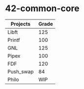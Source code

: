 # 42-common-core
| Projects  | Grade    |
|---------- |----------|
| Libft     | 125      |
| Printf    | 100      |
| GNL       | 125      |
| Pipex     | 100      |
| FDF       | 120      |
| Push_swap | 84       |
| Philo     | WIP      |

